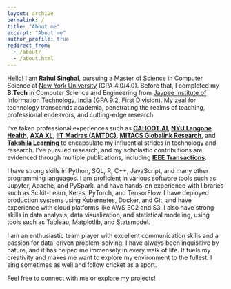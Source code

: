 ```yaml
---
layout: archive
permalink: /
title: "About me"
excerpt: "About me"
author_profile: true
redirect_from: 
  - /about/
  - /about.html
---
```

Hello! I am **Rahul Singhal**, pursuing a Master of Science in Computer Science at [New York University](https://www.nyu.edu) (GPA 4.0/4.0). Before that, I completed my **B.Tech** in Computer Science and Engineering from [Jaypee Institute of Information Technology, India](https://www.jiit.ac.in) (GPA 9.2, First Division). My zeal for technology transcends academia, penetrating the realms of teaching, professional endeavors, and cutting-edge research.

I’ve taken professional experiences such as [**CAHOOT.AI**](https://www.cahoot.ai), [**NYU Langone Health**](https://nyulangone.org), [**AXA XL**](https://axaxl.com), [**IIT Madras (AMTDC)**](http://www.iitm.ac.in), [**MITACS Globalink Research**](https://www.mitacs.ca/en), and [**Takshila Learning**](https://takshilalearning.com) to encapsulate my influential strides in technology and research. I’ve pursued research, and my scholastic contributions are evidenced through multiple publications, including [**IEEE Transactions**](https://ieeexplore.ieee.org/Xplore/home.jsp).

I have strong skills in Python, SQL, R, C++, JavaScript, and many other programming languages. I am proficient in various software tools such as Jupyter, Apache, and PySpark, and have hands-on experience with libraries such as Scikit-Learn, Keras, PyTorch, and TensorFlow. I have deployed production systems using Kubernetes, Docker, and Git, and have experience with cloud platforms like AWS EC2 and S3. I also have strong skills in data analysis, data visualization, and statistical modeling, using tools such as Tableau, Matplotlib, and Statsmodel.

I am an enthusiastic team player with excellent communication skills and a passion for data-driven problem-solving. I have always been inquisitive by nature, and it has helped me immensely in every walk of life. It fuels my creativity and makes me want to explore my environment to the fullest. I sing sometimes as well and follow cricket as a sport.

Feel free to connect with me or explore my projects!
